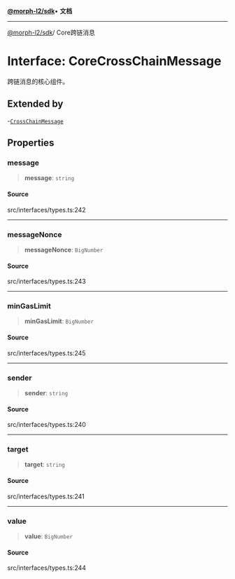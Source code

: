 [**@morph-l2/sdk**](../globals.md)• **文档**

***

[@morph-l2/sdk](../globals.md)/ Core跨链消息

# Interface: CoreCrossChainMessage

跨链消息的核心组件。

## Extended by

-[`CrossChainMessage`](CrossChainMessage.md)

## Properties

### message

> **message**: `string`

#### Source

src/interfaces/types.ts:242

***

### messageNonce

> **messageNonce**: `BigNumber`

#### Source

src/interfaces/types.ts:243

***

### minGasLimit

> **minGasLimit**: `BigNumber`

#### Source

src/interfaces/types.ts:245

***

### sender

> **sender**: `string`

#### Source

src/interfaces/types.ts:240

***

### target

> **target**: `string`

#### Source

src/interfaces/types.ts:241

***

### value

> **value**: `BigNumber`

#### Source

src/interfaces/types.ts:244
